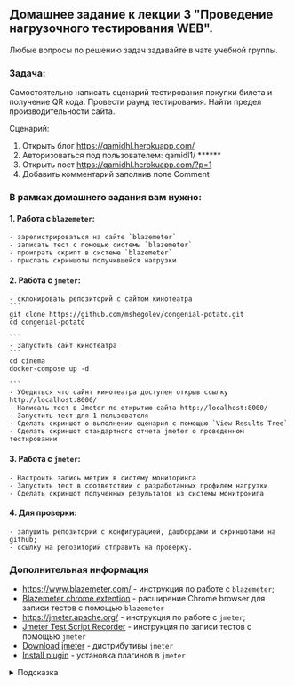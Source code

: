 ## Домашнее задание к лекции 3 "Проведение нагрузочного тестирования WEB".

Любые вопросы по решению задач задавайте в чате учебной группы.

### Задача:

Самостоятельно написать сценарий тестирования покупки билета и получение QR кода.
Провести раунд тестирования.
Найти предел производительности сайта.

Сценарий:
1. Открыть блог https://qamidhl.herokuapp.com/
2. Авторизоваться под пользователем:
    qamidl1/ ******
3. Открыть пост https://qamidhl.herokuapp.com/?p=1
4. Добавить комментарий заполнив поле Comment

### В рамках домашнего задания вам нужно:

#### 1. Работа с `blazemeter`:
    - зарегистрироваться на сайте `blazemeter`
    - записать тест с помощью системы `blazemeter`
    - проиграть скрипт в системе `blazemeter`
    - прислать скриншоты получившейся нагрузки
#### 2.  Работа с `jmeter`:
    - склонировать репозиторий с сайтом кинотеатра
    ```
    git clone https://github.com/mshegolev/congenial-potato.git
    cd congenial-potato

    ```
    - Запустить сайт кинотеатра
    ```
    cd cinema
    docker-compose up -d

    ```
    - Убедиться что сайнт кинотеатра доступен открыв ссылку http://localhost:8000/
    - Написать тест в Jmeter по открытию сайта http://localhost:8000/
    - Запустить тест для 1 пользователя
    - Сделать скриншот о выполнении сценария с помощью `View Results Tree`
    - Сделать скриншот стандартного отчета jmeter о проведенном тестировании
#### 3.  Работа с `jmeter`:   
    - Настроить запись метрик в систему мониторинга
    - Запустить тест в соответствии с разработанных профилем нагрузки
    - Сделать скриншот полученных результатов из системы монитронига
#### 4.  Для проверки:
    - запушить репозиторий с конфигурацией, дашбордами и скриншотами на github;
    - ссылку на репозиторий отправить на проверку.
### Дополнительная информация
- https://www.blazemeter.com/ - инструкция по работе с `blazemeter`;
- [Blazemeter chrome extention](https://chrome.google.com/webstore/detail/blazemeter-the-continuous/mbopgmdnpcbohhpnfglgohlbhfongabi) - расширение Chrome browser для записи тестов c помощью `blazemeter`
- https://jmeter.apache.org/ - инструкция по работе с `jmeter`;
- [Jmeter Test Script Recorder](https://jmeter.apache.org/usermanual/jmeter_proxy_step_by_step.html) - инструкция по записи тестов с помощью `jmeter`
- [Download jmeter](https://jmeter.apache.org/download_jmeter.cgi) - дистрибутивы `jmeter`
- [Install plugin](https://jmeter-plugins.org/wiki/PluginsManager/) - установка плагинов в `jmeter`


<details>
  <summary>Подсказка</summary>

  Используйте примеры из  папки [./jmeter](./jmeter) для запуска теста.
</details>

